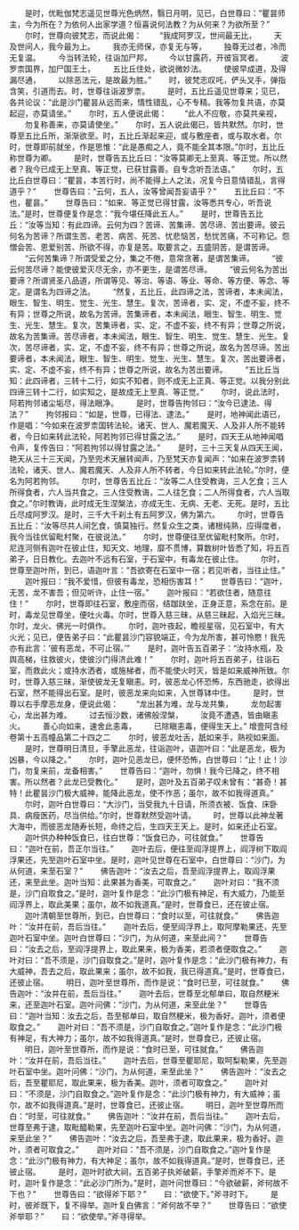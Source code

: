 <!-- { "loadSidebar": true } -->
　　是时，优毗伽梵志遥见世尊光色炳然，翳日月明，见已，白世尊曰：“瞿昙师主，今为所在？为依何人出家学道？恒喜说何法教？为从何来？为欲所至？”
　　尔时，世尊向彼梵志，而说此偈：
　　“我成阿罗汉，世间最无比，
　　天及世间人，我今最为上。
　　我亦无师保，亦复无与等，
　　独尊无过者，冷而无复温。
　　今当转法轮，往诣加尸邦，
　　今以甘露药，开彼盲冥者。
　　波罗柰国界，加尸国王土，
　　五比丘住处，欲说微妙法。
　　使彼早成道，及得漏尽通，
　　以除恶法元，是故最为胜。”
　　时，彼梵志叹吒，俨头叉手，弹指含笑，引道而去。时，世尊往诣波罗柰。
　　是时，五比丘遥见世尊来；见已，各共论议：“此是沙门瞿昙从远而来，情性错乱，心不专精。我等勿复共语，亦莫起迎，亦莫请坐。”
　　尔时，五人便说此偈：
　　“此人不应敬，亦莫共亲视，
　　勿复称善来，亦莫请使坐。”
　　尔时，五人说此偈已，皆共默然。尔时，世尊至五比丘所，渐渐欲至。时，五比丘渐起来迎，或与敷座者，或与取水者。尔时，世尊即前就坐，作是思惟：“此是愚痴之人，竟不能全其本限。”尔时，五比丘称世尊为卿。
　　是时，世尊告五比丘曰：“汝等莫卿无上至真、等正觉。所以然者？我今已成无上至真、等正觉，已获甘露善。自专念听吾法语。”
　　尔时，五比丘白世尊曰：“瞿昙，本苦行时，尚不能得上人之法，况复今日意情错乱，言得道乎？”
　　世尊告曰：“云何，五人，汝等曾闻吾妄语乎？”
　　五比丘曰：“不也，瞿昙。”
　　世尊告曰：“如来、等正觉已得甘露，汝等悉共专心，听吾说法。”是时，世尊便复作是念：“我今堪任降此五人。”
　　是时，世尊告五比丘：“汝等当知：有此四谛。云何为四？苦谛、苦集谛、苦尽谛、苦出要谛。彼云何名为苦谛？所谓生苦、老苦、病苦、死苦、忧悲恼苦，愁忧苦痛，不可称记。怨憎会苦、恩爱别苦、所欲不得，亦复是苦。取要言之，五盛阴苦，是谓苦谛。
　　“云何苦集谛？所谓受爱之分，集之不倦，意常贪著，是谓苦集谛。
　　“彼云何苦尽谛？能使彼爱灭尽无余，亦不更生，是谓苦尽谛。
　　“彼云何名为苦出要谛？所谓贤圣八品道，所谓等见、等治、等语、等业、等命、等方便、等念、等定。是谓名为四谛之法。
　　“然复，五比丘，此四谛之法，苦谛者，本未闻法，眼生、智生、明生、觉生、光生、慧生。复次，苦谛者，实、定，不虚不妄，终不有异；世尊之所说，故名为苦谛。苦集谛者，本未闻法，眼生、智生、明生、觉生、光生、慧生。复次，苦集谛者，实、定，不虚不妄，终不有异；世尊之所说，故名为苦集谛。苦尽谛者，本未闻法，眼生、智生、明生、觉生、慧生、光生。复次，苦尽谛者，实、定，不虚不妄，终不有异；世尊之所说，故名为苦尽谛。苦出要谛者，本未闻法，眼生、智生、明生、觉生、光生、慧生。复次，苦出要谛者，实、定、不虚不妄，终不有异；世尊之所说，故名为苦出要谛。
　　“五比丘当知：此四谛者，三转十二行，如实不知者，则不成无上正真、等正觉。以我分别此四谛三转十二行，如实知之，是故成无上至真、等正觉。”
　　尔时，说此法时，阿若拘邻诸尘垢尽，得法眼净。
　　是时，世尊告拘邻曰：“汝今已逮法、得法？”
　　拘邻报曰：“如是，世尊，已得法、逮法。”
　　是时，地神闻此语已，作是唱：“今如来在波罗柰国转法轮。诸天、世人、魔若魔天、人及非人所不能转者，今日如来转此法轮，阿若拘邻已得甘露之法。”
　　是时，四天王从地神闻唱令声，复传告曰：“阿若拘邻以得甘露之法。”
　　是时，三十三天复从四天王闻，艳天从三十三天闻，乃至兜术天展转闻声，乃至梵天亦复闻声：“如来在波罗柰转法轮，诸天、世人、魔若魔天、人及非人所不转者，今日如来转此法轮。”尔时，便名为阿若拘邻。
　　尔时，世尊告五比丘：“汝等二人住受教诲，三人乞食；三人所得食者，六人当共食之。三人住受教诲，二人往乞食；二人所得食者，六人当取食之。”尔时教诲，此时成无生涅槃法，亦成无生、无病、无老、无死。是时，五比丘尽成阿罗汉。是时，三千大千刹土有五阿罗汉，佛为第六。
　　尔时，世尊告五比丘：“汝等尽共人间乞食，慎莫独行。然复众生之类，诸根纯熟，应得度者，我今当往优留毗村聚，在彼说法。”
　　尔时，世尊便往至优留毗村聚所。尔时，尼连河侧有迦叶在彼止住，知天文、地理，靡不贯博，算数树叶皆悉了知，将五百弟子，日日教化。去迦叶不远有石室，于石室中，有毒龙在彼止住。
　　尔时，世尊至迦叶所，到已，语迦叶言：“吾欲寄在石室中一宿；若见听者，当往止住。”
　　迦叶报曰：“我不爱惜，但彼有毒龙，恐相伤害耳！”
　　世尊告曰：“迦叶，无苦，龙不害吾；但见听许，止住一宿。”
　　迦叶报曰：“若欲住者，随意往住！”
　　尔时，世尊即往石室，敷座而宿，结跏趺坐，正身正意，系念在前。是时，毒龙见世尊坐，便吐火毒。尔时，世尊入慈三昧，从慈三昧起，入焰光三昧。尔时，龙火、佛光一时俱作。
　　尔时，迦叶夜起，瞻视星宿，见石室中，有大火光；见已，便告弟子曰：“此瞿昙沙门容貌端正，今为龙所害，甚可怜愍！我先亦有此言：‘彼有恶龙，不可止宿。’”
　　是时，迦叶告五百弟子：“汝持水瓶，及舆高梯，往救彼火，使彼沙门得济此难！”
　　尔时，迦叶将五百弟子，往诣石室，而救此火；或持水洒者，或施梯者，而不能使火时灭，皆是如来威神所致。尔时，世尊入慈三昧，渐使彼龙无复瞋恚。时，彼恶龙心怀恐怖，东西驰走，欲得出石室，然不能得出石室。是时，彼恶龙来向如来，入世尊钵中住。
　　是时，世尊以右手摩恶龙身，便说此偈：
　　“龙出甚为难，龙与龙共集，
　　龙勿起害心，龙出甚为难。
　　过去恒沙数，诸佛般涅槃，
　　汝竟不遭遇，皆由瞋恚火。
　　善心向如来，速舍此恚毒，
　　已除瞋恚毒，便得生天上。”
增壹阿含经卷第十五高幢品第二十四之二
　　尔时，彼恶龙吐舌，舐如来手，熟视如来面。
　　是时，世尊明日清旦，手擎此恶龙，往诣迦叶，语迦叶曰：“此是恶龙，极为凶暴，今以降之。”
　　尔时，迦叶见恶龙已，便怀恐怖，白世尊曰：“止！止！沙门，勿复来前，龙备相害。”
　　世尊告曰：“迦叶，勿惧！我今已降之，终不相害。所以然者？此龙已受教化。”
　　是时，迦叶及五百弟子叹未曾有：“甚奇！甚特！此瞿昙沙门极大威神，能降此恶龙，使不作恶；虽尔，故不如我得道真。”
　　尔时，迦叶白世尊曰：“大沙门，当受我九十日请，所须衣被、饭食、床卧具、病瘦医药，尽当供给。”尔时，世尊默然受迦叶请。
　　时，世尊以此神龙著大海中，而彼恶龙随寿长短，命终之后，生四天王天上。是时，如来还止石室。
　　迦叶供办种种饭食已，往白世尊：“饭食已办，可往就食。”
　　世尊告曰：“迦叶在前，吾正尔当往。”
　　迦叶去后，便往至阎浮提界上，阎浮树下取阎浮果还，先至迦叶石室中坐。是时，迦叶见世尊在石室中，白世尊曰：“沙门，为从何道，来至石室？”
　　佛告迦叶：“汝去之后，吾至阎浮提界上，取阎浮果还，来至此坐。迦叶当知：此果甚为香美，可取食之。”
　　迦叶对曰：“我不须是，沙门自取食之。”是时，迦叶复作是念：“此沙门极有神足，有大威力，乃能至阎浮界上，取此美果；虽尔，故不如我道真。”是时，世尊食已，还在彼止宿。
　　迦叶清朝至世尊所，到已，白世尊曰：“食时以至，可往就食。”
　　佛告迦叶：“汝并在前，吾后当往。”
　　迦叶去后，便至阎浮界上，取阿摩勒果还，先至迦叶石室中坐。迦叶白世尊曰：“沙门，为从何道，来至此间？”
　　世尊告曰：“汝去之后，至阎浮提界上，取此果来，极为香美，若须者便取食之。”
　　迦叶对曰：“吾不须是，沙门自取食之。”是时，迦叶复作是念：“此沙门极有神力，有大威神，吾去之后，取此果来；虽尔，故不如我，我已得道真。”是时，世尊食已，还彼止宿。
　　明日，迦叶至世尊所，而作是说：“食时已至，可往就食。”
　　佛告迦叶：“汝并在前，吾后当往。”
　　迦叶去后，世尊至北郁单曰，取自然粳米来，还至迦叶石室。迦叶问佛：“沙门，为从何道，来至此坐？”
　　世尊告曰：“迦叶当知：汝去之后，吾至郁单曰，取自然粳米，极为香好。迦叶，须者便取食之。”
　　迦叶对曰：“吾不须是，沙门自取食之。”迦叶复作是念：“此沙门极有神足，有大神力；虽尔，故不如我得道真。”是时，世尊食已，还彼止宿。
　　明日，迦叶至世尊所，而作是说：“食时已至，可往就食。”
　　佛告迦叶：“汝并在前，吾后当往。”
　　迦叶去后，世尊至瞿耶尼，取呵梨勒果，先至迦叶石室中坐。迦叶问佛：“沙门，为从何道，来至此坐？”
　　佛告迦叶：“汝去之后，吾至瞿耶尼，取此果来，极为香美。迦叶，须者可取食之。”
　　迦叶对曰：“不须是，沙门自取食之。”迦叶复作是念：“此沙门极有神力，有大威神；虽尔，故不如我得道真。”是时，世尊食已，还彼止宿。
　　明日，迦叶至世尊所而白：“时至，可往就食。”
　　佛告迦叶：“汝并在前，吾后当往。”
　　迦叶去后，世尊至弗于逮，取毗醯勒果，先至迦叶石室中坐。迦叶问佛：“沙门，为从何道，来至此坐？”
　　佛告迦叶：“汝去之后，吾至弗于逮，取此果来，极为香好。迦叶，须者可取食之。”
　　迦叶对曰：“吾不须是，沙门自取食之。”迦叶复作是念：“此沙门极有神力，有大神足；虽尔，故不如我得道真。”是时，世尊食已，还彼止宿。
　　是时，迦叶时欲大祠，五百弟子执斧破薪，手擎斧而斧不下。是时，迦叶复作是念：“此必沙门所为。”是时，迦叶问世尊曰：“今欲破薪，斧何故不下也？”
　　世尊告曰：“欲得斧下耶？”
　　曰：“欲使下。”斧寻时下。
　　是时，彼斧既下，复不得举。迦叶复白佛言：“斧何故不举？”
　　世尊告曰：“欲使斧举耶？”
　　曰：“欲使举。”斧寻得举。
